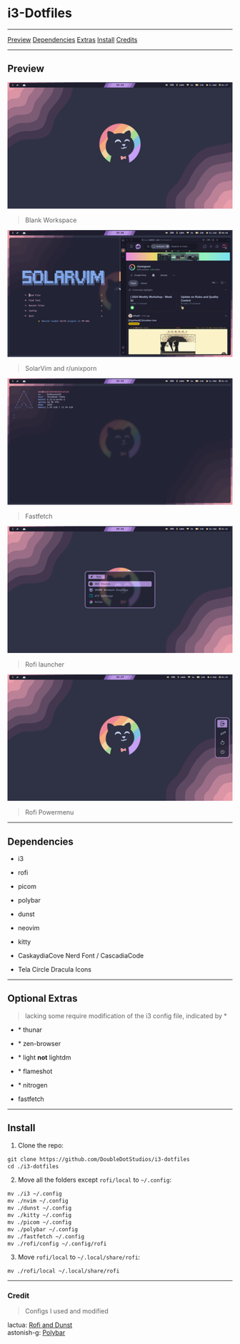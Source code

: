# i3-Dotfiles
---

[Preview](#preview)
[Dependencies](#dependencies)
[Extras](#optional-extras)
[Install](#install)
[Credits](#credit)

---

## Preview

![Empty](<./assets/Blank Workspace.png>)
> Blank Workspace


![Empty](<./assets/Two Windows Open.png>)
> SolarVim and r/unixporn


![Empty](<./assets/System Fetch.png>)
> Fastfetch


![Empty](<./assets/Rofi Launcher.png>)
> Rofi launcher


![Empty](<./assets/Rofi Powermenu.png>)
> Rofi Powermenu


---

## Dependencies
- i3

- rofi
- picom
- polybar
- dunst

- neovim
- kitty

- CaskaydiaCove Nerd Font / CascadiaCode
- Tela Circle Dracula Icons

---

## Optional Extras
> lacking some require modification of the i3 config file, indicated by *


- \* thunar
- \* zen-browser
- \* light **not** lightdm
- \* flameshot
- \* nitrogen

- fastfetch

---

## Install

1. Clone the repo:
```console
git clone https://github.com/DoubleDotStudios/i3-dotfiles
cd ./i3-dotfiles
```

2. Move all the folders except `rofi/local` to `~/.config`:
```console
mv ./i3 ~/.config
mv ./nvim ~/.config
mv ./dunst ~/.config
mv ./kitty ~/.config
mv ./picom ~/.config
mv ./polybar ~/.config
mv ./fastfetch ~/.config
mv ./rofi/config ~/.config/rofi
```

3. Move `rofi/local` to `~/.local/share/rofi`:
```console
mv ./rofi/local ~/.local/share/rofi
```

---

### Credit
> Configs I used and modified 

lactua: [Rofi and Dunst](https://github.com/lactua/dotfiles/tree/master/dots/rofi)  
astonish-g: [Polybar](https://github.com/astonish-g/i3-everforest-dotfiles/tree/main/.config/polybar)

